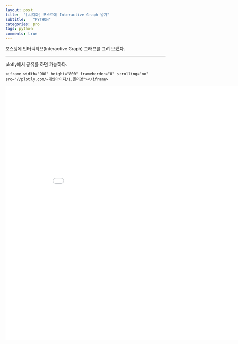 ```yaml
---
layout: post
title:  "[시각화] 포스트에 Interactive Graph 넣기"
subtitle:   "PYTHON"
categories: pro
tags: python
comments: true
---
```


포스팅에 인터렉티브(Interactive Graph) 그래프를 그려 보겠다.

---

plotly에서 공유를 하면 가능하다.
```
<iframe width="900" height="800" frameborder="0" scrolling="no" src="//plotly.com/~개인아이디/1.폴더명"></iframe>
```

<iframe width="900" height="800" frameborder="0" scrolling="no" src="//plotly.com/~statssy/1.embed"></iframe>